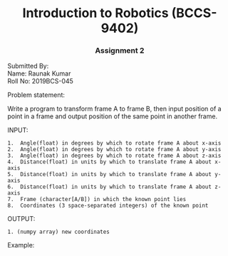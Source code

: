 <h1 align="center">Introduction to Robotics (BCCS-9402)</h1>

<h3 align="center">Assignment 2</h3>

Submitted By:<br>
Name: Raunak Kumar<br>
Roll No: 2019BCS-045

Problem statement:

Write a program to transform frame A to frame B, then input position of a point in a frame and output position of the same point in another frame.

INPUT:

    1.  Angle(float) in degrees by which to rotate frame A about x-axis
    2.  Angle(float) in degrees by which to rotate frame A about y-axis
    3.  Angle(float) in degrees by which to rotate frame A about z-axis
    4.  Distance(float) in units by which to translate frame A about x-axis
    5.  Distance(float) in units by which to translate frame A about y-axis
    6.  Distance(float) in units by which to translate frame A about z-axis
    7.  Frame (character[A/B]) in which the known point lies
    8.  Coordinates (3 space-separated integers) of the known point

OUTPUT:

    1. (numpy array) new coordinates

Example:
<img src="" alt="">